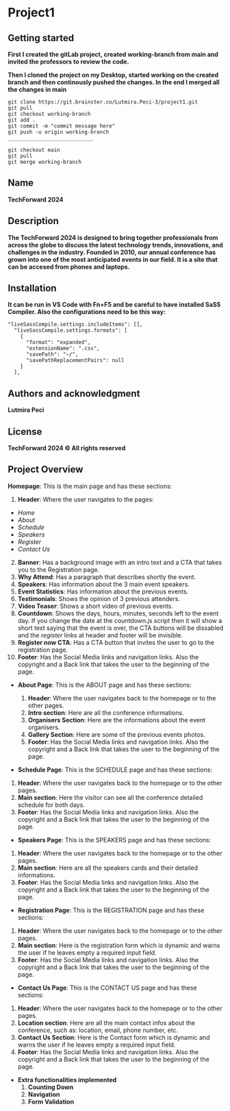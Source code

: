 # Project1

## Getting started

**First I created the gitLab project, created working-branch from main and invited the professors to review the code.**

**Then I cloned the project on my Desktop, started working on the created branch and then continously pushed the changes. In the end I merged all the changes in main**

```
git clone https://git.brainster.co/Lutmira.Peci-3/project1.git
git pull
git checkout working-branch
git add .
git commit -m "commit message here"
git push -u origin working-branch
____________________________

git checkout main
git pull
git merge working-branch
```

## Name

**TechForward 2024**

## Description

**The TechForward 2024 is designed to bring together professionals from across the globe to discuss the latest technology trends, innovations, and challenges in the industry. Founded in 2010, our annual conference has grown into one of the most anticipated events in our field. It is a site that can be accesed from phones and laptops.**

## Installation

**It can be run in VS Code with Fn+F5 and be careful to have installed SaSS Compiler. Also the configurations need to be this way:**

```
"liveSassCompile.settings.includeItems": [],
  "liveSassCompile.settings.formats": [
    {
      "format": "expanded",
      "extensionName": ".css",
      "savePath": "~/",
      "savePathReplacementPairs": null
    }
  ],
```

## Authors and acknowledgment

**Lutmira Peci**

## License

**TechForward 2024 © All rights reserved**

## Project Overview

**Homepage**: This is the main page and has these sections:

1. **Header**: Where the user navigates to the pages:

- _Home_
- _About_
- _Schedule_
- _Speakers_
- _Register_
- _Contact Us_

2. **Banner**: Has a background image with an intro text and a CTA that takes you to the Registration page.
3. **Why Attend**: Has a paragraph that describes shortly the event.
4. **Speakers**: Has information about the 3 main event speakers.
5. **Event Statistics**: Has information about the previous events.
6. **Testimonials**: Shows the opinion of 3 previous attenders.
7. **Video Teaser**: Shows a short video of previous events.
8. **Countdown**: Shows the days, hours, minutes, seconds left to the event day. If you change the date at the countdown.js script then it will show a short text saying that the event is over, the CTA buttons will be dissabled and the _register_ links at header and footer will be invisible.
9. **Register now CTA**: Has a CTA button that invites the user to go to the registration page.
10. **Footer**: Has the Social Media links and navigation links. Also the copyright and a Back link that takes the user to the beginning of the page.

- **About Page**: This is the ABOUT page and has these sections:

  1. **Header**: Where the user navigates back to the homepage or to the other pages.
  2. **Intro section**: Here are all the conference informations.
  3. **Organisers Section**: Here are the informations about the event organisers.
  4. **Gallery Section**: Here are some of the previous events photos.
  5. **Footer**: Has the Social Media links and navigation links. Also the copyright and a Back link that takes the user to the beginning of the page.

- **Schedule Page**: This is the SCHEDULE page and has these sections:

1. **Header**: Where the user navigates back to the homepage or to the other pages.
2. **Main section**: Here the visitor can see all the conference detailed schedule for both days.
3. **Footer**: Has the Social Media links and navigation links. Also the copyright and a Back link that takes the user to the beginning of the page.

- **Speakers Page**: This is the SPEAKERS page and has these sections:

1. **Header**: Where the user navigates back to the homepage or to the other pages.
2. **Main section**: Here are all the speakers cards and their detailed informations.
3. **Footer**: Has the Social Media links and navigation links. Also the copyright and a Back link that takes the user to the beginning of the page.

- **Registration Page**: This is the REGISTRATION page and has these sections:

1. **Header**: Where the user navigates back to the homepage or to the other pages.
2. **Main section**: Here is the registration form which is dynamic and warns the user if he leaves empty a required input field.
3. **Footer**: Has the Social Media links and navigation links. Also the copyright and a Back link that takes the user to the beginning of the page.

- **Contact Us Page**: This is the CONTACT US page and has these sections:

1. **Header**: Where the user navigates back to the homepage or to the other pages.
2. **Location section**: Here are all the main contact infos about the conference, such as: location, email, phone number, etc.
3. **Contact Us Section**: Here is the Contact form which is dynamic and warns the user if he leaves empty a required input field.
4. **Footer**: Has the Social Media links and navigation links. Also the copyright and a Back link that takes the user to the beginning of the page.

- **Extra functionalities implemented**
  1. **Counting Down**
  2. **Navigation**
  3. **Form Validation**
